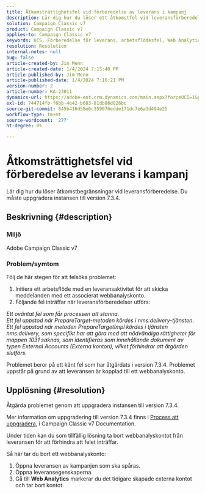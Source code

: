 ```yaml
---
title: Åtkomsträttighetsfel vid förberedelse av leverans i kampanj
description: Lär dig hur du löser ett åtkomstfel vid leveransförberedelse på grund av otillräcklig behörighet för mappen 1031.
solution: Campaign Classic v7
product: Campaign Classic v7
applies-to: Campaign Classic v7
keywords: KCS, Förberedelse för leverans, arbetsflödesfel, Web Analytics-konto
resolution: Resolution
internal-notes: null
bug: false
article-created-by: Jim Menn
article-created-date: 1/4/2024 7:15:40 PM
article-published-by: Jim Menn
article-published-date: 1/4/2024 7:16:21 PM
version-number: 2
article-number: KA-23011
dynamics-url: https://adobe-ent.crm.dynamics.com/main.aspx?forceUCI=1&pagetype=entityrecord&etn=knowledgearticle&id=280c24a5-35ab-ee11-be37-6045bd006268
exl-id: 744714fb-f6bb-4e42-b683-81db86d826bc
source-git-commit: 845b416d58e6c359076edde171dc7e6a3d494e25
workflow-type: tm+mt
source-wordcount: '277'
ht-degree: 0%

---
```


# Åtkomsträttighetsfel vid förberedelse av leverans i kampanj


Lär dig hur du löser åtkomstbegränsningar vid leveransförberedelse. Du måste uppgradera instansen till version 7.3.4.

## Beskrivning {#description}


### Miljö

Adobe Campaign Classic v7

### Problem/symtom

Följ de här stegen för att felsöka problemet:

1. Initiera ett arbetsflöde med en leveransaktivitet för att skicka meddelanden med ett associerat webbanalyskonto.
2. Följande fel inträffar när leveransförberedelser utförs:


*Ett oväntat fel som får processen att stanna.
<br>Ett fel uppstod när PrepareTarget-metoden kördes i nms:delivery-tjänsten. 
<br>Ett fel uppstod när metoden PrepareTargetImpl kördes i tjänsten nms:delivery, som specifikt har att göra med att nödvändiga rättigheter för mappen 1031 saknas, som identifieras som innehållande dokument av typen External Accounts (Externa konton), vilket förhindrar att åtgärden slutförs.*

Problemet beror på ett känt fel som har åtgärdats i version 7.3.4. Problemet uppstår på grund av att leveransen är kopplad till ett webbanalyskonto.




## Upplösning {#resolution}


Åtgärda problemet genom att uppgradera instansen till version 7.3.4.

Mer information om uppgradering till version 7.3.4 finns i [Process att uppgradera](https://experienceleague.adobe.com/docs/campaign-classic/using/getting-started/starting-with-adobe-campaign/faq/faq-build-upgrade.html?lang=en), i Campaign Classic v7 Documentation.

Under tiden kan du som tillfällig lösning ta bort webbanalyskontot från leveransen för att förhindra att felet inträffar.

Så här tar du bort ett webbanalyskonto:

1. Öppna leveransen av kampanjen som ska spåras.
2. Öppna leveransegenskaperna.
3. Gå till <b>Web Analytics</b> markerar du det tidigare skapade externa kontot och tar bort kontot.
